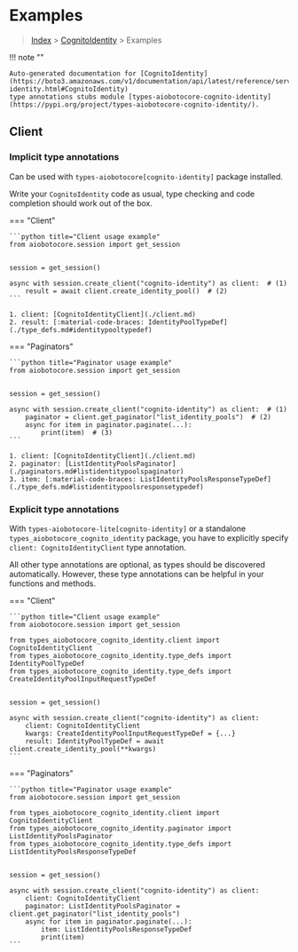 # Examples

> [Index](../README.md) > [CognitoIdentity](./README.md) > Examples

!!! note ""

    Auto-generated documentation for [CognitoIdentity](https://boto3.amazonaws.com/v1/documentation/api/latest/reference/services/cognito-identity.html#CognitoIdentity)
    type annotations stubs module [types-aiobotocore-cognito-identity](https://pypi.org/project/types-aiobotocore-cognito-identity/).

## Client

### Implicit type annotations

Can be used with `types-aiobotocore[cognito-identity]` package installed.

Write your `CognitoIdentity` code as usual,
type checking and code completion should work out of the box.



=== "Client"

    ```python title="Client usage example"
    from aiobotocore.session import get_session


    session = get_session()

    async with session.create_client("cognito-identity") as client:  # (1)
        result = await client.create_identity_pool()  # (2)
    ```

    1. client: [CognitoIdentityClient](./client.md)
    2. result: [:material-code-braces: IdentityPoolTypeDef](./type_defs.md#identitypooltypedef) 



=== "Paginators"

    ```python title="Paginator usage example"
    from aiobotocore.session import get_session


    session = get_session()

    async with session.create_client("cognito-identity") as client:  # (1)
        paginator = client.get_paginator("list_identity_pools")  # (2)
        async for item in paginator.paginate(...):
            print(item)  # (3)
    ```

    1. client: [CognitoIdentityClient](./client.md)
    2. paginator: [ListIdentityPoolsPaginator](./paginators.md#listidentitypoolspaginator)
    3. item: [:material-code-braces: ListIdentityPoolsResponseTypeDef](./type_defs.md#listidentitypoolsresponsetypedef) 




### Explicit type annotations

With `types-aiobotocore-lite[cognito-identity]`
or a standalone `types_aiobotocore_cognito_identity` package, you have to explicitly specify
`client: CognitoIdentityClient` type annotation.

All other type annotations are optional, as types should be discovered automatically.
However, these type annotations can be helpful in your functions and methods.


=== "Client"

    ```python title="Client usage example"
    from aiobotocore.session import get_session

    from types_aiobotocore_cognito_identity.client import CognitoIdentityClient
    from types_aiobotocore_cognito_identity.type_defs import IdentityPoolTypeDef
    from types_aiobotocore_cognito_identity.type_defs import CreateIdentityPoolInputRequestTypeDef


    session = get_session()

    async with session.create_client("cognito-identity") as client:
        client: CognitoIdentityClient
        kwargs: CreateIdentityPoolInputRequestTypeDef = {...}
        result: IdentityPoolTypeDef = await client.create_identity_pool(**kwargs)
    ```



=== "Paginators"

    ```python title="Paginator usage example"
    from aiobotocore.session import get_session

    from types_aiobotocore_cognito_identity.client import CognitoIdentityClient
    from types_aiobotocore_cognito_identity.paginator import ListIdentityPoolsPaginator
    from types_aiobotocore_cognito_identity.type_defs import ListIdentityPoolsResponseTypeDef


    session = get_session()

    async with session.create_client("cognito-identity") as client:
        client: CognitoIdentityClient
        paginator: ListIdentityPoolsPaginator = client.get_paginator("list_identity_pools")
        async for item in paginator.paginate(...):
            item: ListIdentityPoolsResponseTypeDef
            print(item)
    ```


